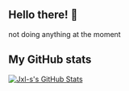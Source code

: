 ## Hello there! 👋

not doing anything at the moment

## My GitHub stats

<a href="https://github.com/Jxl-s/Jxl-s">
<img align="center" src="https://github-readme-stats.vercel.app/api?username=Jxl-s&show_icons=true&line_height=27&count_private=true&title_color=ffffff&text_color=c9cacc&icon_color=2bbc8a&bg_color=1d1f21" alt="Jxl-s's GitHub Stats" />
  </a>
